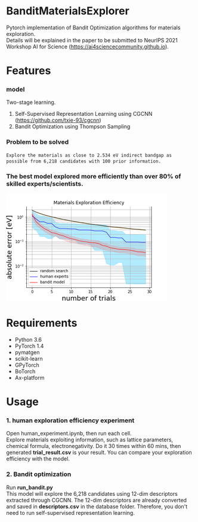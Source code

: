 # BanditMaterialsExplorer
Pytorch implementation of Bandit Optimization algorithms for materials exploration. <br>
Details will be explained in the paper to be submitted to NeurIPS 2021 Workshop AI for Science (https://ai4sciencecommunity.github.io). <br>

# Features
### model
Two-stage learning.
1. Self-Supervised Representation Learning using CGCNN (https://github.com/txie-93/cgcnn)
2. Bandit Optimization using Thompson Sampling

### Problem to be solved
```
Explore the materials as close to 2.534 eV indirect bandgap as possible from 6,218 candidates with 100 prior information.
```

### The best model explored more efficiently than over 80% of skilled experts/scientists.
![GitHub Logo](/results/efficiency.png)

# Requirements
- Python 3.6
- PyTorch 1.4
- pymatgen
- scikit-learn
- GPyTorch
- BoTorch
- Ax-platform

# Usage
### 1. human exploration efficiency experiment
Open human_experiment.ipynb, then run each cell.<br>
Explore materials exploiting information, such as lattice parameters, chemical formula, electronegativity.
Do it 30 times within 60 mins, then generated **trial_result.csv** is your result.
You can compare your exploration efficiency with the model.

### 2. Bandit optimization
Run **run_bandit.py** <br>
This model will explore the 6,218 candidates using 12-dim descriptors extracted through CGCNN.
The 12-dim descriptors are already converted and saved in **descriptors.csv** in the database folder.
Therefore, you don't need to run self-supervised representation learning.
